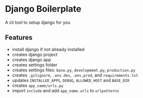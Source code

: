 # Django Boilerplate
A cli tool to setup django for you


## Features
* install django if not already installed
* creates django project
* creates django app 
* creates settings folder
* creates settings files: `base.py`, `developmemt.py`, `production.py`
* creates `.gitignore`, `.env.dev`, `.env,prod`, and `requirements.txt`
* updates `INSTALLED_APPS`, `DEBUG`, `ALLOWED_HOST` and `BASE_DIR`
* creates `app_name/urls.py`
* import `include` and add `app_name.urls` to `urlpatterns`


<!-- ## Usage 
pip  -->

<!-- ## To add 
* add app_name/urls.py to project_name/urls.py urlpatterns uisng `include()`
* update prod settings in prod file
* update django to use either env.dev or env.prod based on env var -->